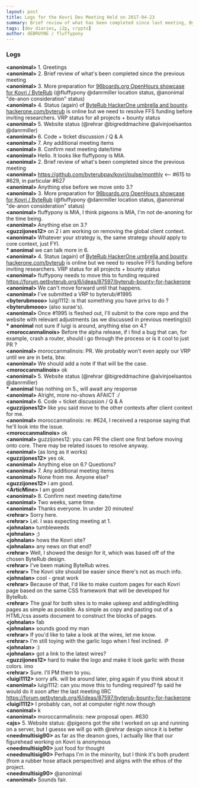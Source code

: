 ```yaml
---
layout: post
title: Logs for the Kovri Dev Meeting Held on 2017-04-23
summary: Brief review of what has been completed since last meeting, ByteRub HackerOne Bounty, 96boards OpenHours showcase, Github repo privilege discussion, website discussion, and code & open tickets discussion
tags: [dev diaries, i2p, crypto]
author: dEBRUYNE / fluffypony
---  
```


### Logs  

**\<anonimal>** 1. Greetings  
**\<anonimal>** 2. Brief review of what's been completed since the previous meeting  
**\<anonimal>** 3. More preparation for [96boards.org OpenHours showcase for Kovri / ByteRub](https://github.com/byterubpay/meta/issues/46) (@fluffypony @danrmiller location status, @anonimal "de-anon consideration" status)  
**\<anonimal>** 4. Status (again) of [ByteRub HackerOne umbrella and bounty](https://github.com/byterubpay/meta/issues/39). [hackerone.com/byterub](https://hackerone.com/byterub) is online but we need to resolve FFS funding before inviting researchers. VRP status for all projects + bounty status  
**\<anonimal>** 5. Website status (@rehrar @bigreddmachine @alvinjoelsantos @danrmiller)  
**\<anonimal>** 6. Code + ticket discussion / Q & A  
**\<anonimal>** 7. Any additional meeting items  
**\<anonimal>** 8. Confirm next meeting date/time  
**\<anonimal>** Hello. It looks like fluffypony is MIA.  
**\<anonimal>** 2. Brief review of what's been completed since the previous meeting  
**\<anonimal>** https://github.com/byterubpay/kovri/pulse/monthly \<-- #615 to #629, in particular #627  
**\<anonimal>** Anything else before we move onto 3.?  
**\<anonimal>** 3. More preparation for [96boards.org OpenHours showcase for Kovri / ByteRub](https://github.com/byterubpay/meta/issues/46) (@fluffypony @danrmiller location status, @anonimal "de-anon consideration" status)  
**\<anonimal>** fluffypony is MIA, I think pigeons is MIA, I'm not de-anoning for the time being.  
**\<anonimal>** Anything else on 3.?  
**\<guzzijones12>** on 2 i am working on removing the global client context.  
**\<anonimal>** Whatever your strategy is, the same strategy *should* apply to core context, just FYI.  
**\* anonimal** we can talk more in 6.  
**\<anonimal>** 4. Status (again) of [ByteRub HackerOne umbrella and bounty](https://github.com/byterubpay/meta/issues/39). [hackerone.com/byterub](https://hackerone.com/byterub) is online but we need to resolve FFS funding before inviting researchers. VRP status for all projects + bounty status  
**\<anonimal>** fluffypony needs to move this to funding required https://forum.getbyterub.org/6/ideas/87597/byterub-bounty-for-hackerone  
**\<anonimal>** We can't move forward until that happens.  
**\<anonimal>** I've submitted a VRP to byterub/#1995  
**\<byterubmooo>** luigi1112: is that something you have privs to do ?  
**\<byterubmooo>** (also surae's).  
**\<anonimal>** Once #1995 is fleshed out, I'll submit to the core repo and the website with relevant adjustments (as we discussed in previous meeting(s))  
**\* anonimal** not sure if luigi is around, anything else on 4.?  
**\<moroccanmalinois>** Before the alpha release, if i find a bug that can, for example, crash a router, should i go through the process or is it cool to just PR ?  
**\<anonimal>** moroccanmalinois: PR. We probably won't even apply our VRP until we are in beta, btw.  
**\<anonimal>** We should add a note if that will be the case.  
**\<moroccanmalinois>** ok  
**\<anonimal>** 5. Website status (@rehrar @bigreddmachine @alvinjoelsantos @danrmiller)  
**\* anonimal** has nothing on 5., will await any response  
**\<anonimal>** Alright, more no-shows AFAICT :/  
**\<anonimal>** 6. Code + ticket discussion / Q & A  
**\<guzzijones12>** like you said move to the other contexts after client context for me.  
**\<anonimal>** moroccanmalinois: re: #624, I received a response saying that he'll look into the issue.  
**\<moroccanmalinois>** ok  
**\<anonimal>** guzzijones12: you can PR the client one first before moving onto core. There may be related issues to resolve anyway.  
**\<anonimal>** (as long as it works)  
**\<guzzijones12>** yes ok.  
**\<anonimal>** Anything else on 6.? Questions?  
**\<anonimal>** 7. Any additional meeting items  
**\<anonimal>** None from me. Anyone else?  
**\<guzzijones12>** i am good.  
**\<ArticMine>** I am good  
**\<anonimal>** 8. Confirm next meeting date/time  
**\<anonimal>** Two weeks, same time.  
**\<anonimal>** Thanks everyone. In under 20 minutes!  
**\<rehrar>** Sorry here.  
**\<rehrar>** Lel. I was expecting meeting at 1.  
**\<johnalan>** tumbleweeds  
**\<johnalan>** ;)  
**\<johnalan>** hows the Kovri site?  
**\<johnalan>** any news on that end?  
**\<rehrar>** Well, I showed the design for it, which was based off of the chosen ByteRub design.  
**\<rehrar>** I've been making ByteRub wires.  
**\<rehrar>** The Kovri site should be easier since there's not as much info.  
**\<johnalan>** cool - great work  
**\<rehrar>** Because of that, I'd like to make custom pages for each Kovri page based on the same CSS framework that will be developed for ByteRub.  
**\<rehrar>** The goal for both sites is to make upkeep and adding/editing pages as simple as possible. As simple as copy and pasting out of a HTML/css assets document to construct the blocks of pages.  
**\<johnalan>** fab  
**\<johnalan>** sounds good my man  
**\<rehrar>** If you'd like to take a look at the wires, let me know.  
**\<rehrar>** I'm still toying with the garlic logo when I feel inclined. :P  
**\<johnalan>** :)  
**\<johnalan>** got a link to the latest wires?  
**\<guzzijones12>** hard to make the logo and make it look garlic with those colors. imo  
**\<rehrar>** Sure. I'll PM them to you.  
**\<luigi1112>** sorry afk. will be around later, ping again if you think about it  
**\<anonimal>** luigi1112: can you move this to funding required? fp said he would do it soon after the last meeting IIRC https://forum.getbyterub.org/6/ideas/87597/byterub-bounty-for-hackerone  
**\<luigi1112>** I probably can, not at computer right now though  
**\<anonimal>** k  
**\<anonimal>** moroccanmalinois: new proposal open. #630  
**\<ajs>** 5. Website status: @pigeons got the site I worked on up and running on a server, but I guesss we will go with @rehrar design since it is better  
**\<needmultisig90>** as far as the deanon goes, I actually like that our figurehead working on Kovri is anonymous  
**\<needmultisig90>** just food for thought  
**\<needmultisig90>** Perhaps I'm in the minority, but I think it's both prudent (from a rubber hose attack perspective) and aligns with the ethos of the project.  
**\<needmultisig90>** @anonimal  
**\<anonimal>** Sounds fair.  